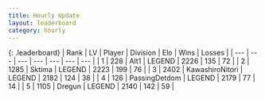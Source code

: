 ```yaml
---
title: Hourly Update
layout: leaderboard
category: hourly
---
```


{: .leaderboard}
| Rank | LV | Player | Division | Elo | Wins | Losses |
| --- | --- | --- | --- | --- | --- | --- |
| <span data-change="0">1</span> | 228 | <span title="ID: 443550">Alt1</span> | LEGEND | <span data-change="0">2226</span> | <span data-change="0">135</span> | <span data-change="0">72</span> |
| <span data-change="0">2</span> | 1285 | <span title="ID: 353063">Sktima</span> | LEGEND | <span data-change="0">2223</span> | <span data-change="0">199</span> | <span data-change="0">76</span> |
| <span data-change="1">3</span> | 2402 | <span title="ID: 164871">KawashiroNitori</span> | LEGEND | <span data-change="25">2182</span> | <span data-change="4">124</span> | <span data-change="0">38</span> |
| <span data-change="-1">4</span> | 126 | <span title="ID: 454837">PassingDetdom</span> | LEGEND | <span data-change="0">2179</span> | <span data-change="0">77</span> | <span data-change="0">14</span> |
| <span data-change="0">5</span> | 1105 | <span title="ID: 337810">Dregun</span> | LEGEND | <span data-change="0">2140</span> | <span data-change="0">142</span> | <span data-change="0">59</span> |